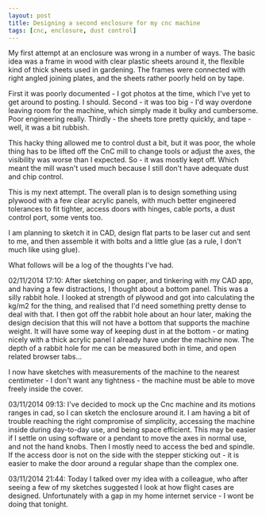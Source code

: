 ```yaml
---
layout: post
title: Designing a second enclosure for my cnc machine
tags: [cnc, enclosure, dust control]
---
```

My first attempt at an enclosure was wrong in a number of ways. The basic idea was a frame in wood with clear plastic sheets around it, the flexible kind of thick sheets used in gardening. The frames were connected with right angled joining plates, and the sheets rather poorly held on by tape.

First it was poorly documented - I got photos at the time, which I've yet to get around to posting. I should.
Second - it was too big - I'd way overdone leaving room for the machine, which simply made it bulky and cumbersome. Poor engineering really.
Thirdly - the sheets tore pretty quickly, and tape - well, it was a bit rubbish.

This hacky thing allowed me to control dust a bit, but it was poor, the whole thing has to be lifted off the CnC mill to change tools or adjust the axes, the visibility was worse than I expected. So - it was mostly kept off. Which meant the mill wasn't used much because I still don't have adequate dust and chip control.

This is my next attempt. The overall plan is to design something using plywood with a few clear acrylic panels, with much better engineered tolerances to fit tighter, access doors with hinges, cable ports, a dust control port, some vents too.

I am planning to sketch it in CAD, design flat parts to be laser cut and sent to me, and then assemble it with bolts and a little glue (as a rule, I don't much like using glue).

What follows will be a log of the thoughts I've had.

02/11/2014 17:10: After sketching on paper, and tinkering with my CAD app, and having a few distractions, I thought about a bottom panel. This was a silly rabbit hole. I looked at strength of plywood and got into calculating the kg/m2 for the thing, and realised that I'd need something pretty dense to deal with that. I then got off the rabbit hole about an hour later, making the design decision that this will not have a bottom that supports the machine weight. It will have some way of keeping dust in at the bottom - or mating nicely with a thick acrylic panel I already have under the machine now. The depth of a rabbit hole for me can be measured both in time, and open related browser tabs...

I now have sketches with measurements of the machine to the nearest centimeter - I don't want any tightness - the machine must be able to move freely inside the cover.

03/11/2014 09:13: I've decided to mock up the Cnc machine and its motions ranges in cad, so I can sketch the enclosure around it. I am having a bit of trouble reaching the right compromise of simplicity, accessing the machine inside during day-to-day use, and being space efficient. This may be easier if I settle on using software or a pendant to move the axes in normal use, and not the hand knobs. Then I mostly need to access the bed and spindle. If the access door is not on the side with the stepper sticking out - it is easier to make the door around a regular shape than the complex one.

03/11/2014 21:44: Today I talked over my idea with a colleague, who after seeing a few of my sketches suggested I look at how flight cases are designed. Unfortunately with a gap in my home internet service - I wont be doing that tonight.
